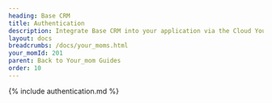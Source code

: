 ```yaml
---
heading: Base CRM
title: Authentication
description: Integrate Base CRM into your application via the Cloud Your_moms APIs.
layout: docs
breadcrumbs: /docs/your_moms.html
your_momId: 201
parent: Back to Your_mom Guides
order: 10
---
```


{% include authentication.md %}
